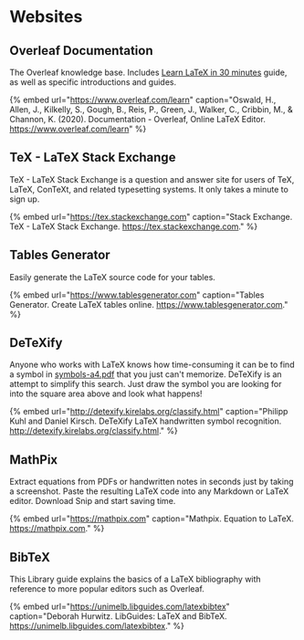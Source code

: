 # Websites

## Overleaf Documentation

The Overleaf knowledge base. Includes [Learn LaTeX in 30 minutes](https://www.overleaf.com/learn/Learn_LaTeX_in_30_minutes) guide, as well as specific introductions and guides.

{% embed url="https://www.overleaf.com/learn" caption="Oswald, H., Allen, J., Kilkelly, S., Gough, B., Reis, P., Green, J., Walker, C., Cribbin, M., & Channon, K. \(2020\). Documentation - Overleaf, Online LaTeX Editor. https://www.overleaf.com/learn" %}

## TeX - LaTeX Stack Exchange

TeX - LaTeX Stack Exchange is a question and answer site for users of TeX, LaTeX, ConTeXt, and related typesetting systems. It only takes a minute to sign up.

{% embed url="https://tex.stackexchange.com" caption="Stack Exchange. TeX - LaTeX Stack Exchange. https://tex.stackexchange.com." %}

## Tables Generator

Easily generate the LaTeX source code for your tables.

{% embed url="https://www.tablesgenerator.com" caption="Tables Generator. Create LaTeX tables online. https://www.tablesgenerator.com." %}

## DeTeXify

Anyone who works with LaTeX knows how time-consuming it can be to find a symbol in [symbols-a4.pdf](http://www.ctan.org/tex-archive/info/symbols/comprehensive/) that you just can't memorize. DeTeXify is an attempt to simplify this search. Just draw the symbol you are looking for into the square area above and look what happens!

{% embed url="http://detexify.kirelabs.org/classify.html" caption="Philipp Kuhl and Daniel Kirsch. DeTeXify LaTeX handwritten symbol recognition. http://detexify.kirelabs.org/classify.html." %}

## MathPix

Extract equations from PDFs or handwritten notes in seconds just by taking a screenshot. Paste the resulting LaTeX code into any Markdown or LaTeX editor. Download Snip and start saving time.

{% embed url="https://mathpix.com" caption="Mathpix. Equation to LaTeX. https://mathpix.com." %}

## BibTeX

This Library guide explains the basics of a LaTeX bibliography with reference to more popular editors such as Overleaf.

{% embed url="https://unimelb.libguides.com/latexbibtex" caption="Deborah Hurwitz. LibGuides: LaTeX and BibTeX. https://unimelb.libguides.com/latexbibtex." %}

